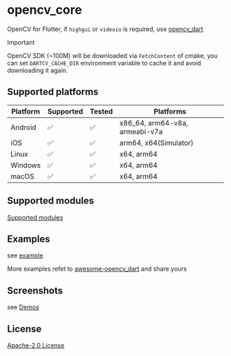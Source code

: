 # opencv_core

OpenCV for Flutter, if `highgui` or `videoio` is required, use [opencv_dart](https://pub.dev/packages/opencv_dart)

> [!IMPORTANT]
>
> OpenCV SDK (~100M) will be downloaded via `FetchContent` of cmake, you can
> set `DARTCV_CACHE_DIR` environment variable to cache it and avoid downloading it again.

## Supported platforms

| Platform | Supported          | Tested             | Platforms                      |
| -------- | ------------------ | ------------------ | ------------------------------ |
| Android  | :white_check_mark: | :white_check_mark: | x86_64, arm64-v8a, armeabi-v7a |
| iOS      | :white_check_mark: | :white_check_mark: | arm64, x64(Simulator)          |
| Linux    | :white_check_mark: | :white_check_mark: | x64, arm64                     |
| Windows  | :white_check_mark: | :white_check_mark: | x64, arm64                     |
| macOS    | :white_check_mark: | :white_check_mark: | x64, arm64                     |

## Supported modules

[Supported modules](https://github.com/rainyl/opencv_dart?tab=readme-ov-file#status)

## Examples

see [example](https://github.com/rainyl/opencv_core/tree/main/example)

More examples refet to [awesome-opencv_dart](https://github.com/rainyl/awesome-opencv_dart) and share yours

## Screenshots

see [Demos](https://github.com/rainyl/opencv_dart?tab=readme-ov-file#Demos)

## License

[Apache-2.0 License](LICENSE)
